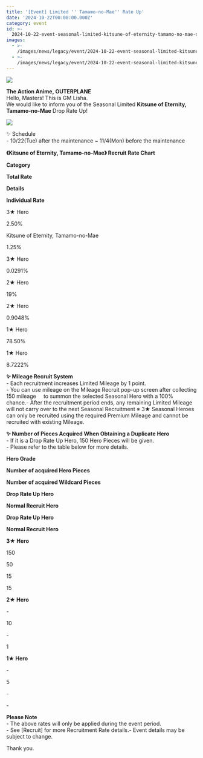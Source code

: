 ```yaml
---
title: '[Event] Limited '' Tamamo-no-Mae'' Rate Up'
date: '2024-10-22T00:00:00.000Z'
category: event
id: >-
  2024-10-22-event-seasonal-limited-kitsune-of-eternity-tamamo-no-mae-drop-rate-up
images:
  - >-
    /images/news/legacy/event/2024-10-22-event-seasonal-limited-kitsune-of-eternity-tamamo-no-mae-drop-rate-up/ada2200cb0db4a5f939ce77199bedae5.webp
  - >-
    /images/news/legacy/event/2024-10-22-event-seasonal-limited-kitsune-of-eternity-tamamo-no-mae-drop-rate-up/82b3a79c15b343afa1c49935df46f52b_002.webp
---
```


![](/images/news/legacy/event/2024-10-22-event-seasonal-limited-kitsune-of-eternity-tamamo-no-mae-drop-rate-up/ada2200cb0db4a5f939ce77199bedae5.webp)  
  

**The Action Anime, OUTERPLANE**  
Hello, Masters! This is GM Lisha.  
We would like to inform you of the Seasonal Limited **Kitsune of Eternity, Tamamo-no-Mae** Drop Rate Up!

![](/images/news/legacy/event/2024-10-22-event-seasonal-limited-kitsune-of-eternity-tamamo-no-mae-drop-rate-up/82b3a79c15b343afa1c49935df46f52b_002.webp)  
  

✨ Schedule  
\- 10/22(Tue) after the maintenance ~ 11/4(Mon) before the maintenance

**《Kitsune of Eternity, Tamamo-no-Mae》 Recruit Rate Chart**

**Category**

**Total Rate**

**Details**

**Individual Rate**

3★ Hero

2.50%

Kitsune of Eternity, Tamamo-no-Mae

1.25%

3★ Hero

0.0291%

2★ Hero

19%

2★ Hero

0.9048%

1★ Hero

78.50%

1★ Hero

8.7222%

**✨ Mileage Recruit System**  
\- Each recruitment increases Limited Mileage by 1 point.  
\- You can use mileage on the Mileage Recruit pop-up screen after collecting 150 mileage     to summon the selected Seasonal Hero with a 100% chance.- After the recruitment period ends, any remaining Limited Mileage will not carry over to the next Seasonal Recruitment ※ 3★ Seasonal Heroes can only be recruited using the required Premium Mileage and cannot be recruited with existing Mileage.

**✨ Number of Pieces Acquired When Obtaining a Duplicate Hero**  
\- If it is a Drop Rate Up Hero, 150 Hero Pieces will be given.  
\- Please refer to the table below for more details.

**Hero Grade**

**Number of acquired Hero Pieces**

**Number of acquired Wildcard Pieces**

**Drop Rate Up Hero**

**Normal Recruit Hero**

**Drop Rate Up Hero**

**Normal Recruit Hero**

**3★ Hero**

150

50

15

15

**2★ Hero**

\-

10

\-

1

**1★ Hero**

\-

5

\-

\-

  
**Please Note**  
\- The above rates will only be applied during the event period.  
\- See \[Recruit\] for more Recruitment Rate details.- Event details may be subject to change.

Thank you.
